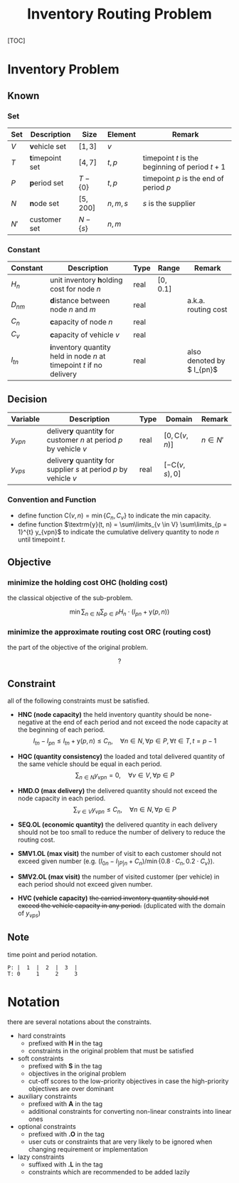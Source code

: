 <p style="text-align: center; font-size: 32px; font-weight:bold;">
  Inventory Routing Problem
</p>



[TOC]



# Inventory Problem

## Known

### Set

| Set | Description                   | Size        | Element         | Remark                                                         |
| ---- | ---------------------- | ----------- | ------------ | ------------------------------------------------------------ |
| $V$ | **v**ehicle set | $[1, 3]$ | $v$ |               |
| $T$ | **t**imepoint set | $[4, 7]$ | $t, p$ | timepoint $t$ is the beginning of period $t + 1$ |
| $P$ | **p**eriod set | $T - \{0\}$ | $t, p$ | timepoint $p$ is the end of period $p$ |
| $N$ | **n**ode set | $[5, 200]$ | $n, m, s$ | $s$ is the supplier |
| $N'$ | customer set | $N - \{s\}$ | $n, m$ |  |

### Constant

| Constant | Description                    | Type | Range       | Remark |
| -------- | ------------------------------ | ---- | ----------- | ------ |
| $H_{n}$ | unit inventory **h**olding cost for node $n$ | real | $[0, 0.1]$ |  |
| $D_{nm}$ | **d**istance between node $n$ and $m$ | real |  | a.k.a. routing cost |
| $C_{n}$ | **c**apacity of node $n$ | real |  |  |
| $C_{v}$ | **c**apacity of vehicle $v$ | real |  |  |
| $I_{tn}$ | **i**nventory quantity held in node $n$ at timepoint $t$ if no delivery | real |  | also denoted by $ I_{pn}$ |


## Decision

| Variable     | Description                                                | Type | Domain     | Remark                                                     |
| -------------- | ------------------------------------------------------------ | ---- | ------------- | ------------------------------------------------------------ |
| $y_{vpn}$ | deliver**y** quantit**y** for customer $n$ at period $p$ by vehicle $v$ | real | $[0, \textrm{C}(v, n)]$ | $n \in N'$ |
| $y_{vps}$ | deliver**y** quantit**y** for supplier $s$ at period $p$ by vehicle $v$ | real | $[-\textrm{C}(v, s), 0]$ | |

### Convention and Function

- define function $\textrm{C}(v, n) = \min\{C_{n}, C_{v}\}$ to indicate the min capacity.
- define function $\textrm{y}(t, n) = \sum\limits_{v \in V} \sum\limits_{p = 1}^{t} y_{vpn}$ to indicate the cumulative delivery quantity to node $n$ until timepoint $t$.


## Objective

### minimize the holding cost **OHC (holding cost)**

the classical objective of the sub-problem.

$$
\min \sum_{n \in N} \sum_{p \in P} H_{n} \cdot (I_{pn} + \textrm{y}(p, n))
$$

### minimize the approximate routing cost **ORC (routing cost)**

the part of the objective of the original problem.

$$
?
$$


## Constraint

all of the following constraints must be satisfied.

- **HNC (node capacity)** the held inventory quantity should be none-negative at the end of each period and not exceed the node capacity at the beginning of each period.
  $$
  I_{tn} - I_{pn} \le I_{tn} + \textrm{y}(p, n) \le C_{n}, \quad \forall n \in N, \forall p \in P, \forall t \in T, t = p - 1
  $$

- **HQC (quantity consistency)** the loaded and total delivered quantity of the same vehicle should be equal in each period.
  $$
  \sum_{n \in N} y_{vpn} = 0, \quad \forall v \in V, \forall p \in P
  $$

- **HMD.O (max delivery)** the delivered quantity should not exceed the node capacity in each period.
  $$
  \sum_{v \in V} y_{vpn} \le C_{n}, \quad \forall n \in N, \forall p \in P
  $$

- **SEQ.OL (economic quantity)** the delivered quantity in each delivery should not be too small to reduce the number of delivery to reduce the routing cost.

- **SMV1.OL (max visit)** the number of visit to each customer should not exceed given number (e.g. $(I_{0n} - I_{|P|n} + C_{n}) / \min\{0.8 \cdot C_{n}, 0.2 \cdot C_{v}\}$).
- **SMV2.OL (max visit)** the number of visited customer (per vehicle) in each period should not exceed given number.

- **HVC (vehicle capacity)** ~~the carried inventory quantity should not exceed the vehicle capacity in any period.~~ (duplicated with the domain of $y_{vps}$)


## Note

time point and period notation.

```
P: |  1  |  2  |  3  |
T: 0     1     2     3
```



# Notation

there are several notations about the constraints.

- hard constraints
  - prefixed with **H** in the tag
  - constraints in the original problem that must be satisfied
- soft constraints
  - prefixed with **S** in the tag
  - objectives in the original problem
  - cut-off scores to the low-priority objectives in case the high-priority objectives are over dominant
- auxiliary constraints
  - prefixed with **A** in the tag
  - additional constraints for converting non-linear constraints into linear ones
- optional constraints
  - prefixed with **.O** in the tag
  - user cuts or constraints that are very likely to be ignored when changing requirement or implementation
- lazy constraints
  - suffixed with **.L** in the tag
  - constraints which are recommended to be added lazily

